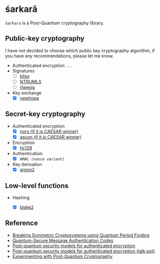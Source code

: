 śarkarā
=======

`Sarkara` is a Post-Quantum cryptography library.


Public-key cryptography
-----------------------

I have not decided to choose which public key cryptography algorithm,
if you have any recommendations, please let me know.

* Authenticated encryption
	`...`
* Signatures
	+ [ ] [bliss](http://bliss.di.ens.fr/)
	+ [ ] [NTRUMLS](https://github.com/NTRUOpenSourceProject/NTRUMLS)
	+ [ ] [rlwesig](https://en.wikipedia.org/wiki/Ring_learning_with_errors_signature)
* Key exchange
	+ [x] [newhope](https://github.com/tpoeppelmann/newhope)

Secret-key cryptography
-----------------------

* Authenticated encryption
	+ [x] [norx (if it is CAESAR winner)](https://norx.io/)
	+ [x] [ascon (if it is CAESAR winner)](http://ascon.iaik.tugraz.at/)
* Encryption
	+ [x] [hc128](http://www.ecrypt.eu.org/stream/hcpf.html)
* Authentication
	+ [x] `HMAC (nonce variant)`
* Key derivation
	+ [x] [argon2](https://en.wikipedia.org/wiki/Argon2)

Low-level functions
-------------------

* Hashing
	+ [x] [blake2](https://en.wikipedia.org/wiki/BLAKE\_(hash\_function))


Reference
---------

* [Breaking Symmetric Cryptosystems using Quantum Period Finding](https://arxiv.org/pdf/1602.05973)
* [Quantum-Secure Message Authentication Codes](http://eprint.iacr.org/2012/606.pdf)
* [Post-quantum security models for authenticated encryption](http://cacr.uwaterloo.ca/techreports/2016/cacr2016-04.pdf)
* [Post-quantum security models for authenticated encryption (talk ppt)](https://pqcrypto2016.jp/data/Soukharev-talk3.pdf)
* [Experimenting with Post-Quantum Cryptography](https://security.googleblog.com/2016/07/experimenting-with-post-quantum.html)
